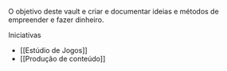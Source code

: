 O objetivo deste vault e criar e documentar ideias e métodos de empreender e fazer dinheiro.

Iniciativas 
- [[Estúdio de Jogos]]
- [[Produção de conteúdo]]
